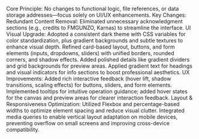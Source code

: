 Core Principle: No changes to functional logic, file references, or data storage addresses—focus solely on UI/UX enhancements.
Key Changes:
Redundant Content Removal: Eliminated unnecessary acknowledgment sections (e.g., credits to FMGUNZO, Karnas) to streamline the interface.
UI Visual Upgrade:
Adopted a consistent dark theme with CSS variables for color standardization, plus gradient backgrounds and subtle textures to enhance visual depth.
Refined card-based layout, buttons, and form elements (inputs, dropdowns, sliders) with unified borders, rounded corners, and shadow effects. Added polished details like gradient dividers and grid backgrounds for preview areas.
Applied gradient text for headings and visual indicators for info sections to boost professional aesthetics.
UX Improvements:
Added rich interactive feedback (hover lift, shadow transitions, scaling effects) for buttons, sliders, and form elements.
Implemented tooltips for intuitive operation guidance; added hover states for the canvas and preview areas for clearer interaction feedback.
Layout & Responsiveness Optimization:
Utilized Flexbox and percentage-based widths to optimize element spacing and reduce visual clutter.
Integrated media queries to enable vertical layout adaptation on mobile devices, preventing overflow on small screens and improving cross-device compatibility.

